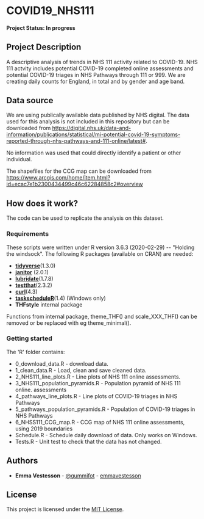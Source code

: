 # COVID19_NHS111


#### Project Status: In progress

## Project Description

A descriptive analysis of trends in NHS 111 activity related to COVID-19. NHS 111 actvity includes potential COVID-19 completed online assessments and potential COVID-19 triages in NHS Pathways through 111 or 999.  We are creating daily counts for England, in total and by gender and age band. 


## Data source

We are using publically available data published by NHS digital. The data used for this analysis is not included in this repository but can be downloaded from https://digital.nhs.uk/data-and-information/publications/statistical/mi-potential-covid-19-symptoms-reported-through-nhs-pathways-and-111-online/latest#.

No information was used that could directly identify a patient or other individual. 

The shapefiles for the CCG map can be downloaded from https://www.arcgis.com/home/item.html?id=ecac7e1b2300434499c46c62284858c2#overview

## How does it work?

The code can be used to replicate the analysis on this dataset. 

### Requirements

These scripts were written under R version 3.6.3 (2020-02-29) -- "Holding the windsock".
The following R packages (available on CRAN) are needed: 

* [**tidyverse**](https://www.tidyverse.org/)(1.3.0)
* [**janitor**](https://cran.r-project.org/web/packages/janitor/index.html) (2.0.1)
* [**lubridate**](https://cran.r-project.org/web/packages/lubridate/vignettes/lubridate.html)(1.7.8)
* [**testthat**](https://cran.r-project.org/web/packages/testthat/index.html)(2.3.2)
* [**curl**](https://cran.r-project.org/web/packages/curl/index.html)(4.3)
* [**taskscheduleR**](https://cran.r-project.org/web/packages/taskscheduleR/)(1.4) (Windows only)
* **THFstyle** internal package


Functions from internal package, theme_THF() and scale_XXX_THF() can be removed or be replaced with eg theme_minimal().  

### Getting started

The 'R' folder contains:

* 0_download_data.R - download data.
* 1_clean_data.R - Load, clean and save cleaned data. 
* 2_NHS111_line_plots.R - Line plots of NHS 111 online assessments.
* 3_NHS111_population_pyramids.R - Population pyramid of NHS 111 online. assessments
* 4_pathways_line_plots.R - Line plots of COVID-19 triages in NHS Pathways
* 5_pathways_population_pyramids.R - Population of COVID-19 triages in NHS Pathways
* 6_NHSS111_CCG_map.R - CCG map of NHS 111 online assessments, using 2019 boundaries
* Schedule.R - Schedule daily download of data. Only works on Windows. 
* Tests.R - Unit test to check that the data has not changed. 



## Authors
* **Emma Vestesson** - [@gummifot](https://twitter.com/gummifot) - [emmavestesson](https://github.com/emmavestesson)


## License
This project is licensed under the [MIT License](https://github.com/HFAnalyticsLab/COVID19_NHS111/blob/master/LICENSE).